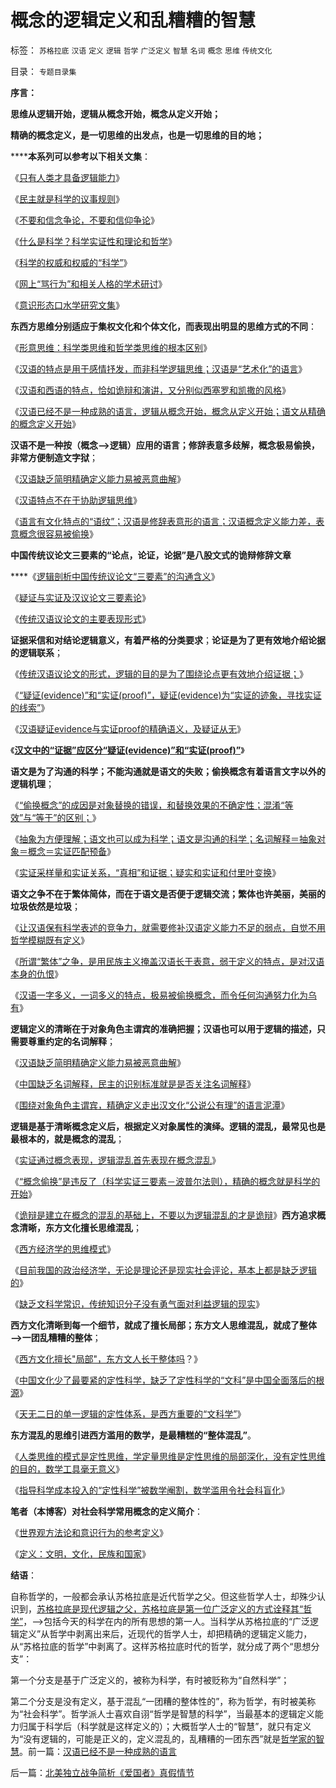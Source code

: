 # 概念的逻辑定义和乱糟糟的智慧

标签： `苏格拉底` `汉语` `定义` `逻辑` `哲学` `广泛定义` `智慧` `名词` `概念` `思维` `传统文化` 

目录： `专题目录集`

**序言：**

**思维从逻辑开始，逻辑从概念开始，概念从定义开始；**

**精确的概念定义，是一切思维的出发点，也是一切思维的目的地；**

******本系列可以参考以下相关文集**：

《[只有人类才具备逻辑能力](../../../2011/5/3/只有人类才具备逻辑能力.md)》

《[民主就是科学的议事规则](../../../2009/6/17/民主就是科学的议事规则.md)》

《[不要和信念争论，不要和信仰争论](../../../2009/12/14/和猪打架，和信念争论（不是信仰）.md)》

《[什么是科学？科学实证性和理论和哲学](../../../2009/12/22/什么是科学？科学实证性和理论和哲学.md)》

《[科学的权威和权威的“科学”](../../../2010/1/10/科学的权威和权威的“科学”.md)》

《[网上“骂行为”和相关人格的学术研讨](../../../2010/7/31/网上“骂行为”和相关人格的学术研讨.md)》

《[意识形态口水学研究文集](../../../2010/8/20/意识形态口水学论文集.md)》

**东西方思维分别适应于集权文化和个体文化，而表现出明显的思维方式的不同**：

《[形意思维：科学类思维和哲学类思维的根本区别](../../../2009/4/17/形意思维：科学类思维和哲学类思维的根本区别.md)》

《[汉语的特点是用于感情抒发，而非科学逻辑思维；汉语是“艺术化”的语言](../../../2009/5/11/汉语特点不在于协助逻辑思维.md)》

《[汉语和西语的特点，恰如诡辩和演讲，又分别似西塞罗和凯撒的风格](../../../2009/6/1/汉语和西语，诡辩和演讲，西塞罗和凯撒.md)》

《[汉语已经不是一种成熟的语言，逻辑从概念开始，概念从定义开始；语文从精确的概念定义开始](../../../2011/5/8/汉语已经不是一种成熟的语言.md)》



**汉语不是一种按（概念——>逻辑）应用的语言；修辞表意多歧解，概念极易偷换，非常方便制造文字狱**；

《[汉语缺乏简明精确定义能力易被恶意曲解](../../../2009/5/12/汉语缺乏简明精确定义能力易被恶意曲解.md)》

《[汉语特点不在于协助逻辑思维](../../../2009/5/11/汉语特点不在于协助逻辑思维.md)》

《[语言有文化特点的“语纹”；汉语是修辞表意形的语言；汉语概念定义能力差，表意概念很容易被偷换](../../../2010/10/16/汉语是修辞表意语言，最适合道德口水仗.md)》



**中国传统议论文三要素的“论点，论证，论据”是八股文式的诡辩修辞文章**

****《[逻辑剖析中国传统议论文“三要素”的沟通含义](../../../2011/3/3/中国传统议论文“三要素”的沟通含义.md)》

《[疑证与实证及汉议论文三要素论](../../../2009/5/20/疑证与实证及汉议论文三要素论.md)》

《[传统汉语议论文的主要表现形式](../../../2011/3/3/传统汉语议论文的主要表现形式.md)》



**证据采信和对结论逻辑意义，有着严格的分类要求**；**论证是为了更有效地介绍论据的逻辑联系**；

《[传统汉语议论文的形式，逻辑的目的是为了围绕论点更有效地介绍证据；](../../../2011/3/3/传统汉语议论文的主要表现形式.md)》

《[“疑证(evidence)”和“实证(proof)”，疑证(evidence)为“实证的迹象，寻找实证的线索”](../../../2010/7/14/大历史观，付里叶变换的采样之疑证和实证.md)》

《[汉语疑证evidence与实证proof的精确语义，及疑证从无](../../../2009/5/19/疑证与实证的精确语义，及疑证从无.md)》

《[**汉文中的“证据”应区分“疑证(evidence)”和“实证(proof)”**](../../../2010/7/14/大历史观，付里叶变换的采样之疑证和实证.md)》



**语文是为了沟通的科学；不能沟通就是语文的失败；偷换概念有着语言文字以外的逻辑机理**；

《[“偷换概念”的成因是对象替换的错误，和替换效果的不确定性；混淆“等效”与“等于”的区别；](../../../2011/3/4/对象抽象，要素替代和偷换概念.md)》

《[抽象为方便理解；语文也可以成为科学；语文是沟通的科学；名词解释＝抽象对象＝概念＝实证匹配预备](../../../2011/3/3/语文也可成科学；沟通的科学.md)》

《[实证采样量和实证关系，“真相”和证据；疑实和实证和付里叶变换](../../../2009/5/26/实证采样量和实证关系，“真相”和证据.md)》



**语文之争不在于繁体简体，而在于语文是否便于逻辑交流；繁体也许美丽，美丽的垃圾依然是垃圾**；

《[让汉语保有科学表述的竞争力，就需要修补汉语定义能力不足的弱点，自觉不用哲学模糊既有定义](../../../2009/5/18/热爱中国文化的国人才会关注弥补汉语的缺陷.md)》

《[所谓“繁体”之争，是用民族主义掩盖汉语长于表意，弱于定义的特点，是对汉语本身的仇恨](../../../2009/5/15/热爱传统文化还是仇视中国文化？.md)》

《[汉语一字多义，一词多义的特点，极易被偷换概念，而令任何沟通努力化为乌有](http://blog.sina.com.cn/s/blog_5563a64d0100czl8.html)》



**逻辑定义的清晰在于对象角色主谓宾的准确把握；汉语也可以用于逻辑的描述，只需要尊重约定的名词解释**；

《[汉语缺乏简明精确定义能力易被恶意曲解](../../../2009/5/12/汉语缺乏简明精确定义能力易被恶意曲解.md)》

《[中国缺乏名词解释，民主的识别标准就是是否关注名词解释](../../../2010/5/4/中国不缺信仰，中国缺乏名词解释.md)》

《[围绕对象角色主谓宾，精确定义走出汉文化“公说公有理”的语言泥潭](../../../2009/5/25/走出汉文化“公说公有理”的语言泥潭.md)》



**逻辑是基于清晰概念定义后，根据定义对象属性的演绎。逻辑的混乱，最常见也是最根本的，就是概念的混乱**；

《[实证通过概念表现，逻辑混乱首先表现在概念混乱](../../../2010/6/27/伟大领袖和古色古香的僭主文化.md)》

《[“概念偷换”是违反了（科学实证三要素－波普尔法则），精确的概念就是科学的开始](../../../2010/5/4/科学开始于精确概念定义.md)》

《[诡辩是建立在概念的混乱的基础上，不要以为逻辑混乱的才是诡辩](../../../2010/4/26/认人只能污合，认理可以成军.md)》**西方追求概念清晰，东方文化擅长思维混乱**；

《[西方经济学的思维模式](../../../2009/10/19/西方经济学的思维模式.md)》

《[目前我国的政治经济学，无论是理论还是现实社会评论，基本上都是缺乏逻辑的](../../../2009/3/28/大学无书：难道诡辩忽悠是传统政治经济学的理论支柱.md)》

《[缺乏文科学常识，传统知识分子没有勇气面对利益逻辑的现实](../../../2011/2/1/传统知识分子没有勇气面对现实和逻辑的启蒙.md)》



**西方文化清晰到每一个细节，就成了擅长局部；东方文人思维混乱，就成了整体——>一团乱糟糟的整体**；

《[西方文化擅长"局部"，东方文人长于整体吗](../../../2009/10/27/西方文化擅长&quot;局部&quot;，东方文人长于整体吗？.md)？》

《[中国文化少了最要紧的定性科学，缺乏了定性科学的“文科”是中国全面落后的根源](../../../2010/6/24/中国哲学家泛滥成灾的原因.md)》

《[天无二日的单一逻辑的定性体系，是西方重要的“文科学”](../../../2010/6/10/中国最缺乏文科，“西方（文）科学”.md)》



**东方混乱的思维引进西方滥用的数学，是最糟糕的“整体混乱”**。

《[人类思维的模式是定性思维，学定量思维是定性思维的局部深化，没有定性思维的目的，数学工具毫无意义](../../../2010/6/12/数学是文科理科的分界；数学是科学的成本.md)》

《[指导科学成本投入的“定性科学”被数学阉割，数学滥用令社会科盲化](../../../2010/6/19/数学滥用令社会科盲化.md)》

**笔者（本博客）对社会科学常用概念的定义简介**：

《[世界观方法论和意识行为的参考定义](../../../2010/2/11/世界观方法论和意识行为的参考定义.md)》

《[定义：文明，文化，民族和国家](../../../2010/2/11/定义：文明，文化，民族和国家.md)》

**结语**：

自称哲学的，一般都会承认苏格拉底是近代哲学之父。但这些哲学人士，却殊少认识到，[苏格拉底是现代逻辑之父，苏格拉底是第一位广泛定义的方式诠释其“哲学”](../../../2010/8/3/苏格拉底肯定“劳动”价值是划时代，与寡头的渊源.md)，——>包括今天的科学在内的所有思想的第一人。当科学从苏格拉底的“广泛逻辑定义”从哲学中剥离出来后，近现代的哲学人士，却把精确的逻辑定义能力，从“苏格拉底的哲学”中剥离了。这样苏格拉底时代的哲学，就分成了两个“思想分支”：

第一个分支是基于广泛定义的，被称为科学，有时被贬称为“自然科学”；

第二个分支是没有定义，基于混乱“一团糟的整体性的”，称为哲学，有时被美称为“社会科学”。哲学派人士喜欢自诩“哲学是智慧的科学”，当最基本的逻辑定义能力归属于科学后（科学就是这样定义的）；大概哲学人士的“智慧”，就只有定义为“没有逻辑的，可能是正义的，定义混乱的，乱糟糟的一团东西”就是[哲学家的智慧](../../../2010/10/16/逻辑能力残缺令中国文化依赖权威；青睐洋权威；.md)。前一篇：[汉语已经不是一种成熟的语言](../../../2011/5/8/汉语已经不是一种成熟的语言.md)

后一篇：[北美独立战争简析《爱国者》真假情节](../../../2011/5/8/北美独立战争简析《爱国者》真假情节.md)